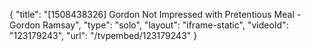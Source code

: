 {
    "title": "[1508438326] Gordon Not Impressed with Pretentious Meal - Gordon Ramsay",
    "type": "solo",
    "layout": "iframe-static",
    "videoId": "123179243",
    "url": "\/tvpembed\/123179243"
}